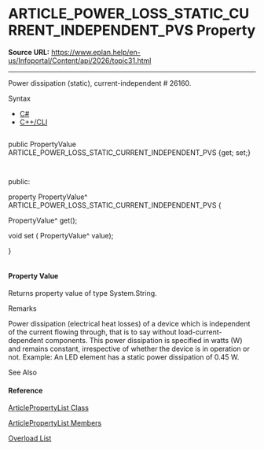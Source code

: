 # ARTICLE_POWER_LOSS_STATIC_CURRENT_INDEPENDENT_PVS Property

**Source URL:** https://www.eplan.help/en-us/Infoportal/Content/api/2026/topic31.html

---

Power dissipation (static), current-independent # 26160.

Syntax

- [C#](#i-syntax-CS)
- [C++/CLI](#i-syntax-CPP2005)

```
```
public PropertyValue ARTICLE_POWER_LOSS_STATIC_CURRENT_INDEPENDENT_PVS {get; set;}
```
```

```
```
public:
property PropertyValue^ ARTICLE_POWER_LOSS_STATIC_CURRENT_INDEPENDENT_PVS {
   PropertyValue^ get();
   void set (    PropertyValue^ value);
}
```
```

#### Property Value

Returns property value of type System.String.

Remarks

Power dissipation (electrical heat losses) of a device which is independent of the current flowing through, that is to say without load-current-dependent components. This power dissipation is specified in watts (W) and remains constant, irrespective of whether the device is in operation or not. Example: An LED element has a static power dissipation of 0.45 W.



See Also

#### Reference

[ArticlePropertyList Class](Eplan.EplApi.DataModelu~Eplan.EplApi.DataModel.ArticlePropertyList.html)
  
[ArticlePropertyList Members](Eplan.EplApi.DataModelu~Eplan.EplApi.DataModel.ArticlePropertyList_members.html)
  
[Overload List](Eplan.EplApi.DataModelu~Eplan.EplApi.DataModel.ArticlePropertyList~ARTICLE_POWER_LOSS_STATIC_CURRENT_INDEPENDENT_PVS.html)